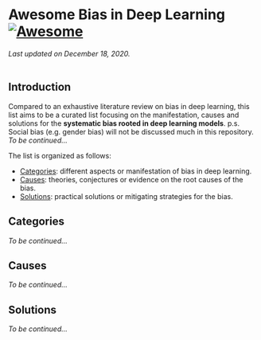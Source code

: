 # Awesome Bias in Deep Learning [![Awesome](https://awesome.re/badge-flat2.svg)](https://awesome.re)
*Last updated on December 18, 2020.*  
<br>

## Introduction
Compared to an exhaustive literature review on bias in deep learning, this list aims to be a curated list focusing on the manifestation, causes and solutions for the **systematic bias rooted in deep learning models**. p.s. Social bias (e.g. gender bias) will not be discussed much in this repository. *To be continued...*

The list is organized as follows:  
- [Categories](#Categories): different aspects or manifestation of bias in deep learning.
- [Causes](#Causes): theories, conjectures or evidence on the root causes of the bias.  
- [Solutions](#Solutions): practical solutions or mitigating strategies for the bias.

## Categories
*To be continued...*

## Causes
*To be continued...*

## Solutions
*To be continued...*



